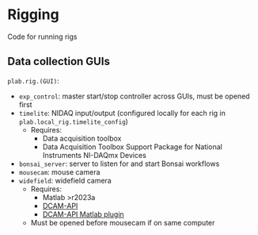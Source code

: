 # Rigging
Code for running rigs

## Data collection GUIs
`plab.rig.(GUI)`: 
- `exp_control`: master start/stop controller across GUIs, must be opened first
- `timelite`: NIDAQ input/output (configured locally for each rig in `plab.local_rig.timelite_config`)
  - Requires:
    - Data acquisition toolbox
    - Data Acquisition Toolbox Support Package for National Instruments NI-DAQmx Devices
- `bonsai_server`: server to listen for and start Bonsai workflows
- `mousecam`: mouse camera
- `widefield`: widefield camera
  - Requires:
    - Matlab >r2023a
    - [DCAM-API](https://www.hamamatsu.com/eu/en/product/cameras/software/driver-software/dcam-api-for-windows.html)
    - [DCAM-API Matlab plugin](https://dcam-api.com/third-party-plugins/)
  - Must be opened before mousecam if on same computer
